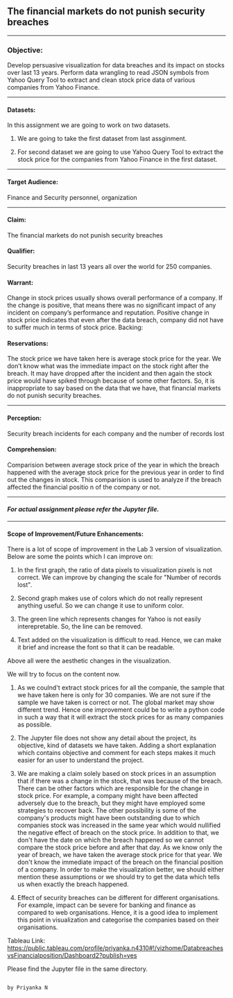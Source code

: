 ## The financial markets do not punish security breaches
--------------------------------------------------------------------------------------------------------------------------------------
### Objective:

Develop persuasive visualization for data breaches and its impact on stocks over last 13 years. Perform data wrangling to read JSON symbols from Yahoo Query Tool to extract and clean stock price data of various companies from Yahoo Finance.

--------------------------------------------------------------------------------------------------------------------------------------
#### Datasets:
In this assignment we are going to work on two datasets.

1. We are going to take the first dataset from last assginment.

2.  For second dataset we are going to use Yahoo Query Tool to extract the stock price for the companies from Yahoo Finance in the first dataset.

--------------------------------------------------------------------------------------------------------------------------------------

#### Target Audience:
Finance and Security personnel, organization

--------------------------------------------------------------------------------------------------------------------------------------
#### Claim: 
The financial markets do not punish security breaches
#### Qualifier: 
Security breaches in last 13 years all over the world for 250 companies.  
#### Warrant: 
Change in stock prices usually shows overall performance of a company. If the change is positive, that means there was no significant impact of any incident on company’s performance and reputation. Positive change in stock price indicates that even after the data breach, company did not have to suffer much in terms of stock price.
Backing:  
#### Reservations: 
The stock price we have taken here is average stock price for the year. We don’t know what was the immediate impact on the stock right after the breach. It may have dropped after the incident and then again the stock price would have spiked through because of some other factors.
So, it is inappropriate to say based on the data that we have, that financial markets do not punish security breaches.

-------------------------------------------------------------------------------------------------------------------------------------
#### Perception:
Security breach incidents for each company and the number of records lost


#### Comprehension:
Comparision between average stock price of the year in which the breach happened with the average stock price for the previous year in order to find out the changes in stock. This comparision is used to analyze if the breach affected the financial positio n of the company or not.

--------------------------------------------------------------------------------------------------------------------------------------
#### _For actual assignment please refer the Jupyter file._

--------------------------------------------------------------------------------------------------------------------------------------
#### Scope of Improvement/Future Enhancements:

There is a lot of scope of improvement in the Lab 3 version of visualization.
Below are some the points which I can improve on:

1. In the first graph, the ratio of data pixels to visualization pixels is not correct. We can improve by changing the scale for "Number of records lost". 

2. Second graph makes use of colors which do not really represent anything useful. So we can change it use to uniform color.

3. The green line which represents changes for Yahoo is not easily interepretable. So, the line can be removed.

4. Text added on the visualization is difficult to read. Hence, we can make it brief and increase the font so that it can be readable.

Above all were the aesthetic changes in the visualization.

We will try to focus on the content now.

1. As we coulnd't extract stock prices for all the companie, the sample that we have taken here is only for 30 companies. We are not sure if the sample we have taken is correct or not. The global market may show different trend. Hence one improvement could be to write a python code in such a way that it will extract the stock prices for as many companies as possible.

2. The Jupyter file does not show any detail about the project, its objective, kind of datasets we have taken. Adding a short explanation which contains objective and comment for each steps makes it much easier for an user to understand the project.

3. We are making a claim solely based on stock prices in an assumption that if there was a change in the stock, that was because of the breach. There can be other factors which are responsible for the change in stock price. For example, a company might have been affected adversely due to the breach, but they might have employed some strategies to recover back. The other possibility is some of the company's products might have been outstanding due to which companies stock was increased in the same year which would nullified the negative effect of breach on the stock price. In addition to that, we don't have the date on which the breach happened so we cannot compare the stock price before and after that day. As we know only the year of breach, we have taken the average stock price for that year. We don't know the immediate impact of the breach on the financial position of a company. In order to make the visualization better, we should either mention these assumptions or we should try to get the data which tells us when exactly the breach happened.

4. Effect of security breaches can be different for different organisations. For example, impact can be severe for banking and finance as compared to web organisations. Hence, it is a good idea to implement this point in visualization and categorise the companies based on their organisations. 


Tableau Link: https://public.tableau.com/profile/priyanka.n4310#!/vizhome/DatabreachesvsFinancialposition/Dashboard2?publish=yes

Please find the Jupyter file in the same directory.


                                                                                                 by Priyanka N
